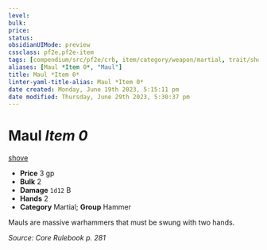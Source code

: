 ```yaml
---
level:
bulk:
price:
status:
obsidianUIMode: preview
cssclass: pf2e,pf2e-item
tags: [compendium/src/pf2e/crb, item/category/weapon/martial, trait/shove]
aliases: [Maul *Item 0*, "Maul"]
title: Maul *Item 0*
linter-yaml-title-alias: Maul *Item 0*
date created: Monday, June 19th 2023, 5:15:11 pm
date modified: Thursday, June 29th 2023, 5:30:37 pm
---
```


# Maul *Item 0*

[shove](rules/traits/shove.md)  

- **Price** 3 gp
- **Bulk** 2
- **Damage** `1d12` B
- **Hands** 2
- **Category** Martial; **Group** Hammer

Mauls are massive warhammers that must be swung with two hands.

*Source: Core Rulebook p. 281*
